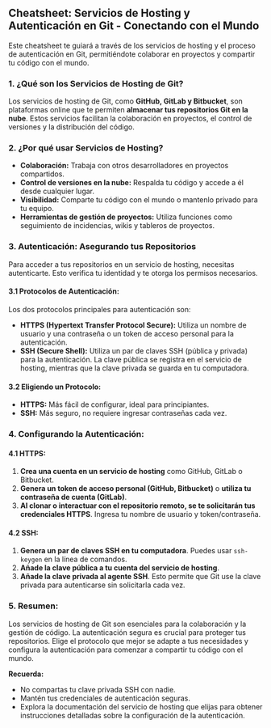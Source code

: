 ## Cheatsheet: Servicios de Hosting y Autenticación en Git - Conectando con el Mundo

Este cheatsheet te guiará a través de los servicios de hosting y el proceso de autenticación en Git, permitiéndote colaborar en proyectos y compartir tu código con el mundo.

### 1. ¿Qué son los Servicios de Hosting de Git?

Los servicios de hosting de Git, como **GitHub, GitLab y Bitbucket**, son plataformas online que te permiten **almacenar tus repositorios Git en la nube**.  Estos servicios facilitan la colaboración en proyectos, el control de versiones y la distribución del código.

### 2. ¿Por qué usar Servicios de Hosting?

* **Colaboración:** Trabaja con otros desarrolladores en proyectos compartidos.
* **Control de versiones en la nube:** Respalda tu código y accede a él desde cualquier lugar.
* **Visibilidad:** Comparte tu código con el mundo o mantenlo privado para tu equipo.
* **Herramientas de gestión de proyectos:**  Utiliza funciones como seguimiento de incidencias, wikis y tableros de proyectos.

### 3. Autenticación: Asegurando tus Repositorios

Para acceder a tus repositorios en un servicio de hosting, necesitas autenticarte.  Esto verifica tu identidad y te otorga los permisos necesarios.

#### 3.1 Protocolos de Autenticación:

Los dos protocolos principales para autenticación son:

* **HTTPS (Hypertext Transfer Protocol Secure):**  Utiliza un nombre de usuario y una contraseña o un token de acceso personal para la autenticación.
* **SSH (Secure Shell):**  Utiliza un par de claves SSH (pública y privada) para la autenticación. La clave pública se registra en el servicio de hosting, mientras que la clave privada se guarda en tu computadora.

#### 3.2 Eligiendo un Protocolo:

* **HTTPS:** Más fácil de configurar, ideal para principiantes.
* **SSH:**  Más seguro, no requiere ingresar contraseñas cada vez.

### 4.  Configurando la Autenticación:

#### 4.1 HTTPS:

1. **Crea una cuenta en un servicio de hosting** como GitHub, GitLab o Bitbucket.
2. **Genera un token de acceso personal (GitHub, Bitbucket)** o **utiliza tu contraseña de cuenta (GitLab)**.
3. **Al clonar o interactuar con el repositorio remoto, se te solicitarán tus credenciales HTTPS**.  Ingresa tu nombre de usuario y token/contraseña.

#### 4.2 SSH:

1. **Genera un par de claves SSH en tu computadora**. Puedes usar `ssh-keygen` en la línea de comandos.
2. **Añade la clave pública a tu cuenta del servicio de hosting**.
3. **Añade la clave privada al agente SSH**. Esto permite que Git use la clave privada para autenticarse sin solicitarla cada vez.

### 5. Resumen:

Los servicios de hosting de Git son esenciales para la colaboración y la gestión de código.  La autenticación segura es crucial para proteger tus repositorios. Elige el protocolo que mejor se adapte a tus necesidades y configura la autenticación para comenzar a compartir tu código con el mundo.

**Recuerda:**

* No compartas tu clave privada SSH con nadie.
* Mantén tus credenciales de autenticación seguras.
* Explora la documentación del servicio de hosting que elijas para obtener instrucciones detalladas sobre la configuración de la autenticación.
